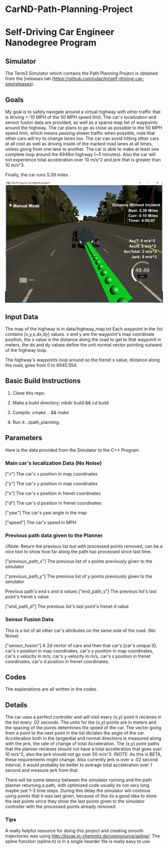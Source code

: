 # CarND-Path-Planning-Project
# Self-Driving Car Engineer Nanodegree Program

## Simulator
The Term3 Simulator which contains the Path Planning Project is obtained from the [releases tab (https://github.com/udacity/self-driving-car-sim/releases).

## Goals

My goal is to safely navigate around a virtual highway with other traffic that is driving +-10 MPH of the 50 MPH speed limit. The car's localization and sensor fusion data are provided, as well as a sparse map list of waypoints around the highway. The car plans to go as close as possible to the 50 MPH speed limit, which means passing slower traffic when possible, note that other cars will try to change lanes too. The car can avoid hitting other cars at all cost as well as driving inside of the marked road lanes at all times, unless going from one lane to another. The car is able to make at least one complete loop around the 6946m highway (~5 minutes). Also the car will not experience total acceleration over 10 m/s^2 and jerk that is greater than 10 m/s^3.

Finally, the car runs 5.39 miles.

![Final Result](pathplanning.png)

## Input Data

The map of the highway is in data/highway_map.txt
Each waypoint in the list contains [x,y,s,dx,dy] values. x and y are the waypoint's map coordinate position, the s value is the distance along the road to get to that waypoint in meters, the dx and dy values define the unit normal vector pointing outward of the highway loop.

The highway's waypoints loop around so the frenet s value, distance along the road, goes from 0 to 6945.554.

## Basic Build Instructions

1. Clone this repo.

2. Make a build directory: mkdir build && cd build

3. Compile: cmake .. && make

4. Run it: ./path_planning.

## Parameters

Here is the data provided from the Simulator to the C++ Program


### Main car's localization Data (No Noise)

["x"] The car's x position in map coordinates

["y"] The car's y position in map coordinates

["s"] The car's s position in frenet coordinates

["d"] The car's d position in frenet coordinates

["yaw"] The car's yaw angle in the map

["speed"] The car's speed in MPH

### Previous path data given to the Planner

//Note: Return the previous list but with processed points removed, can be a nice tool to show how far along the path has processed since last time.

["previous_path_x"] The previous list of x points previously given to the simulator

["previous_path_y"] The previous list of y points previously given to the simulator

Previous path's end s and d values
["end_path_s"] The previous list's last point's frenet s value

["end_path_d"] The previous list's last point's frenet d value

### Sensor Fusion Data

This is a list of all other car's attributes on the same side of the road. (No Noise)

["sensor_fusion"] A 2d vector of cars and then that car's [car's unique ID, car's x position in map coordinates, car's y position in map coordinates, car's x velocity in m/s, car's y velocity in m/s, car's s position in frenet coordinates, car's d position in frenet coordinates.

## Codes
The explanations are all written in the codes.

## Details

The car uses a perfect controller and will visit every (x,y) point it recieves in the list every .02 seconds. The units for the (x,y) points are in meters and the spacing of the points determines the speed of the car. The vector going from a point to the next point in the list dictates the angle of the car. Acceleration both in the tangential and normal directions is measured along with the jerk, the rate of change of total Acceleration. The (x,y) point paths that the planner recieves should not have a total acceleration that goes over 10 m/s^2, also the jerk should not go over 50 m/s^3. (NOTE: As this is BETA, these requirements might change. Also currently jerk is over a .02 second interval, it would probably be better to average total acceleration over 1 second and measure jerk from that.

There will be some latency between the simulator running and the path planner returning a path, with optimized code usually its not very long maybe just 1-3 time steps. During this delay the simulator will continue using points that it was last given, because of this its a good idea to store the last points since they show the last points given to the simulator controller with the processed points already removed. 

### Tips

A really helpful resource for doing this project and creating smooth trajectories was using http://kluge.in-chemnitz.de/opensource/spline/. The spline function (spline.h) is in a single hearder file is really easy to use.
